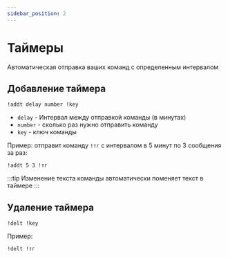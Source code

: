 ```yaml
---
sidebar_position: 2
---
```


# Таймеры

Автоматическая отправка ваших команд с определенным интервалом

## Добавление таймера
`!addt delay number !key`
- `delay` - Интервал между отправкой команды (в минутах)
- `number` - сколько раз нужно отправить команду
- `key` - ключ команды

Пример: отправит команду `!тг` с интервалом в 5 минут по 3 сообщения за раз:
```
!addt 5 3 !тг
```
:::tip
Изменение текста команды автоматически поменяет текст в таймере
:::

## Удаление таймера
`!delt !key`

Пример:
```
!delt !тг
```
